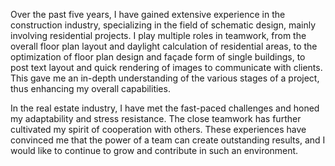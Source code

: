 Over the past five years, I have gained extensive experience in the construction industry, specializing in the field of schematic design, mainly involving residential projects. I play multiple roles in teamwork, from the overall floor plan layout and daylight calculation of residential areas, to the optimization of floor plan design and façade form of single buildings, to post text layout and quick rendering of images to communicate with clients. This gave me an in-depth understanding of the various stages of a project, thus enhancing my overall capabilities.

In the real estate industry, I have met the fast-paced challenges and honed my adaptability and stress resistance. The close teamwork has further cultivated my spirit of cooperation with others. These experiences have convinced me that the power of a team can create outstanding results, and I would like to continue to grow and contribute in such an environment.


